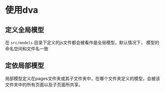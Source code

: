 # 使用dva

## 定义全局模型
在 `src/models` 目录下定义的js文件都会被看作是全局模型，默认情况下， 模型的命名空间和文件名一致

## 定依局部模型
局部模型定义在pages文件夹或其子文件夹中，在哪个文件夹定义的模型，会被该文件夹中的所有页面以及子页面所共享。